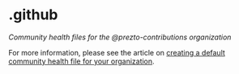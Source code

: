 # .github

*Community health files for the @prezto-contributions organization*


For more information, please see the article on [creating a default community
health file for your
organization](https://help.github.com/en/articles/creating-a-default-community-health-file-for-your-organization).
